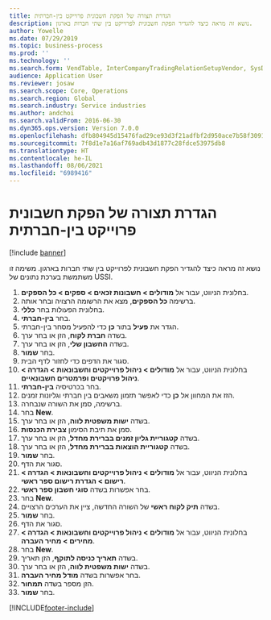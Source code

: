 ```yaml
---
title: הגדרת תצורה של הפקת חשבונית פרוייקט בין-חברתית
description: נושא זה מראה כיצד להגדיר הפקת חשבונית לפרוייקט בין שתי חברות בארגון.
author: Yowelle
ms.date: 07/29/2019
ms.topic: business-process
ms.prod: ''
ms.technology: ''
ms.search.form: VendTable, InterCompanyTradingRelationSetupVendor, SysDataAreaSelectLookup, ProjParameters, ProjPosting, ProjTransferPrice
audience: Application User
ms.reviewer: josaw
ms.search.scope: Core, Operations
ms.search.region: Global
ms.search.industry: Service industries
ms.author: andchoi
ms.search.validFrom: 2016-06-30
ms.dyn365.ops.version: Version 7.0.0
ms.openlocfilehash: dfb804945d15476fad29ce93d3f21adfbf2d950ace7b58f30911b36e494ff0c1
ms.sourcegitcommit: 7f8d1e7a16af769adb43d1877c28fdce53975db8
ms.translationtype: HT
ms.contentlocale: he-IL
ms.lasthandoff: 08/06/2021
ms.locfileid: "6989416"
---
```

# <a name="configure-intercompany-project-invoicing"></a>הגדרת תצורה של הפקת חשבונית פרוייקט בין-חברתית

[!include [banner](../../includes/banner.md)]

נושא זה מראה כיצד להגדיר הפקת חשבונית לפרוייקט בין שתי חברות בארגון. משימה זו משתמשת בערכת נתונים של USSI.

1. בחלונית הניווט, עבור אל **מודולים > חשבונות זכאים > ספקים > כל הספקים**.
2. ברשימה **כל הספקים**, מצא את הרשומה הרצויה ובחר אותה.
3. בחלונית הפעולות בחר **כללי**.
4. בחר **בין-חברתי**.
5. הגדר את **פעיל** בתור **כן** כדי להפעיל מסחר בין-חברתי.
6. בשדה **חברת לקוח**, הזן או בחר ערך.
7. בשדה **החשבון שלי**, הזן או בחר ערך.
8. בחר **שמור**.
9. סגור את הדפים כדי לחזור לדף הבית.
10. בחלונית הניווט, עבור אל **מודולים > ניהול פרוייקטים וחשבונאות > הגדרה > ניהול פרויקטים ופרמטרים חשבונאיים**.
11. בחר בכרטיסיה **בין-חברתי**.
12. הזז את המחוון אל **כן** כדי לאפשר תזמון משאבים בין חברתי וגליונות זמנים.
13. ברשימה, סמן את השורה שנבחרה.
14. בחר **New**.
15. בשדה **ישות משפטית לווה**, הזן או בחר ערך.
16. סמן את תיבת הסימון **צבירת הכנסות**.
17. בשדה **קטגוריית גליון זמנים בברירת מחדל**, הזן או בחר ערך.
18. בשדה **קטגוריית הוצאות בברירת מחדל**, הזן או בחר ערך.
19. בחר **שמור**.
20. סגור את הדף.
21. בחלונית הניווט, עבור אל **מודולים > ניהול פרוייקטים וחשבונאות > הגדרה > רישום > הגדרת רישום ספר ראשי**.
22. בחר אפשרות בשדה **סוגי חשבון ספר ראשי**.
23. בחר **New**.
24. בשדה **תיק לקוח ראשי** של השורה החדשה, ציין את הערכים הרצויים.
25. בחר **שמור**.
26. סגור את הדף.
27. בחלונית הניווט, עבור אל **מודולים > ניהול פרוייקטים וחשבונאות > הגדרה > מחירים > מחיר העברה**.
28. בחר **New**.
29. בשדה **תאריך כניסה לתוקף**, הזן תאריך.
30. בשדה **ישות משפטית לווה**, הזן או בחר ערך.
31. בחר אפשרות בשדה **מודל מחיר העברה**.
32. הזן מספר בשדה **תמחור**.
33. בחר **שמור**.



[!INCLUDE[footer-include](../../includes/footer-banner.md)]